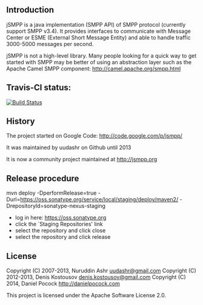 
Introduction
------------

jSMPP is a java implementation (SMPP API) of SMPP protocol (currently support
SMPP v3.4). It provides interfaces to communicate with Message Center or
ESME (External Short Message Entity) and able to handle
traffic 3000-5000 messages per second. 

jSMPP is not a high-level library.  Many people looking for a quick way to
get started with SMPP may be better of using an abstraction layer such
as the Apache Camel SMPP component:
  http://camel.apache.org/smpp.html

Travis-CI status:
-----------------

[![Build Status](https://travis-ci.org/opentelecoms-org/jsmpp.svg?branch=master)](https://travis-ci.org/opentelecoms-org/jsmpp)

History
-------

The project started on Google Code:  http://code.google.com/p/jsmpp/

It was maintained by uudashr on Github until 2013

It is now a community project maintained at http://jsmpp.org

Release procedure
-----------------

  mvn deploy -DperformRelease=true -Durl=https://oss.sonatype.org/service/local/staging/deploy/maven2/ -DrepositoryId=sonatype-nexus-staging

  * log in here: https://oss.sonatype.org
  * click the `Staging Repositories' link
  * select the repository and click close
  * select the repository and click release

License
-------

Copyright (C) 2007-2013, Nuruddin Ashr <uudashr@gmail.com>
Copyright (C) 2012-2013, Denis Kostousov <denis.kostousov@gmail.com>
Copyright (C) 2014, Daniel Pocock http://danielpocock.com

This project is licensed under the Apache Software License 2.0.

